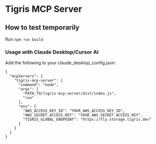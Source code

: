 # Tigris MCP Server

## How to test temporarily

Run
`npm run build`

### Usage with Claude Desktop/Cursor AI
Add the following to your claude_desktop_config.json:

```
{
  "mcpServers": {
    "tigris-mcp-server": {
      "command": "node",
      "args": [
        "PATH_TO/tigris-mcp-server/dist/index.js",
        "run"
      ],
      "env": {
        "AWS_ACCESS_KEY_ID": "YOUR_AWS_ACCESS_KEY_ID",
        "AWS_SECRET_ACCESS_KEY": "YOUR_AWS_SECRET_ACCESS_KEY",
        "TIGRIS_GLOBAL_ENDPOINT": "https://fly.storage.tigris.dev"
      }
    }
  }
}
```